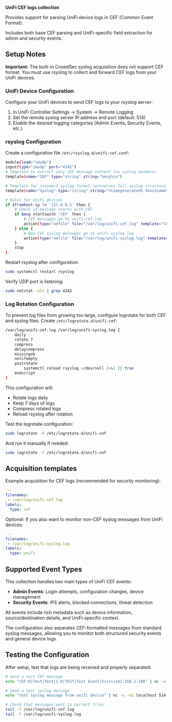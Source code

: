 **UniFi CEF logs collection**

Provides support for parsing UniFi device logs in CEF (Common Event Format).

Includes both base CEF parsing and UniFi-specific field extraction for admin and security events.

## Setup Notes

**Important:** The built-in CrowdSec syslog acquisition does not support CEF format. You must use rsyslog to collect and forward CEF logs from your UniFi devices.

### UniFi Device Configuration

Configure your UniFi devices to send CEF logs to your rsyslog server:

1. In UniFi Controller Settings → System → Remote Logging
2. Set the remote syslog server IP address and port (default: 514)
3. Enable the desired logging categories (Admin Events, Security Events, etc.)

### rsyslog Configuration

Create a configuration file `/etc/rsyslog.d/unifi-cef.conf`:

```bash
module(load="imudp")
input(type="imudp" port="4242")
# Template to extract only CEF message content (no syslog headers)
template(name="CEF" type="string" string="%msg%\n")

# Template for standard syslog format (preserves full syslog structure)
template(name="Syslog" type="string" string="%timegenerated% %hostname% %syslogtag%%msg%\n")

# Rules for UniFi devices
if $fromhost-ip != '127.0.0.1' then {
    # Check if message starts with CEF
    if $msg startswith 'CEF' then {
        # CEF messages go to unifi-cef.log
        action(type="omfile" file="/var/log/unifi-cef.log" template="CEF")
    } else {
        # Non-CEF syslog messages go to unifi-syslog.log
        action(type="omfile" file="/var/log/unifi-syslog.log" template="Syslog")
    }
    stop
}
```

Restart rsyslog after configuration:
```bash
sudo systemctl restart rsyslog
```

Verify UDP port is listening:
```bash
sudo netstat -uln | grep 4242
```

### Log Rotation Configuration

To prevent log files from growing too large, configure logrotate for both CEF and syslog files. Create `/etc/logrotate.d/unifi-cef`:

```bash
/var/log/unifi-cef.log /var/log/unifi-syslog.log {
    daily
    rotate 7
    compress
    delaycompress
    missingok
    notifempty
    postrotate
        systemctl reload rsyslog >/dev/null 2>&1 || true
    endscript
}
```

This configuration will:
- Rotate logs daily
- Keep 7 days of logs
- Compress rotated logs
- Reload rsyslog after rotation

Test the logrotate configuration:
```bash
sudo logrotate -d /etc/logrotate.d/unifi-cef
```

And run it manually if needed:
```bash
sudo logrotate -f /etc/logrotate.d/unifi-cef
```

## Acquisition templates

Example acquisition for CEF logs (recommended for security monitoring):

```yaml
---
filenames:
 - /var/log/unifi-cef.log
labels:
  type: cef
```

Optional: If you also want to monitor non-CEF syslog messages from UniFi devices:

```yaml
---
filenames:
 - /var/log/unifi-syslog.log
labels:
  type: unifi
```

## Supported Event Types

This collection handles two main types of UniFi CEF events:

- **Admin Events**: Login attempts, configuration changes, device management
- **Security Events**: IPS alerts, blocked connections, threat detection

All events include rich metadata such as device information, source/destination details, and UniFi-specific context.

The configuration also separates CEF-formatted messages from standard syslog messages, allowing you to monitor both structured security events and general device logs.

## Testing the Configuration

After setup, test that logs are being received and properly separated:

```bash
# Send a test CEF message
echo "CEF:0|Test|Test|1.0|TEST|Test Event|5|src=192.168.1.100" | nc -u -w1 localhost 514

# Send a test syslog message
echo "test syslog message from unifi device" | nc -u -w1 localhost 514

# Check that messages went to correct files
tail -f /var/log/unifi-cef.log
tail -f /var/log/unifi-syslog.log
```
